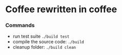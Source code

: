 # Coffee rewritten in coffee
### Commands
- run test suite `./build test`
- compile the source code: `./build`
- cleanup folder: `./build clean`
